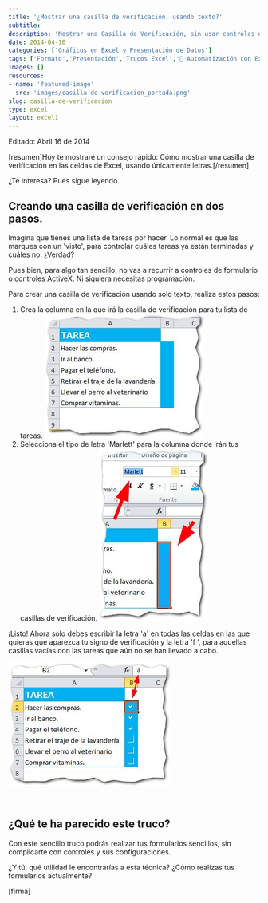 ```yaml
---
title: '¿Mostrar una casilla de verificación, usando texto?'
subtitle: 
description: 'Mostrar una Casilla de Verificación, sin usar controles de formulario, puede ser una gran ayuda si tienes planeado hacer un listado muy sencillo.'
date: 2014-04-16
categories: ['Gráficos en Excel y Presentación de Datos']
tags: ['Formato','Presentación','Trucos Excel','🤖 Automatización con Excel']
images: []
resources: 
- name: 'featured-image'
  src: 'images/casilla-de-verificacion_portada.png'
slug: casilla-de-verificacion
type: excel
layout: excel1
---
```


Editado: Abril 16 de 2014

\[resumen\]Hoy te mostraré un consejo rápido: Cómo mostrar una casilla de verificación en las celdas de Excel, usando únicamente letras.\[/resumen\]

¿Te interesa? Pues sigue leyendo.

## Creando una casilla de verificación en dos pasos.

Imagina que tienes una lista de tareas por hacer. Lo normal es que las marques con un 'visto', para controlar cuáles tareas ya están terminadas y cuáles no. ¿Verdad?

Pues bien, para algo tan sencillo, no vas a recurrir a controles de formulario o controles ActiveX. Ni siquiera necesitas programación.

Para crear una casilla de verificación usando solo texto, realiza estos pasos:

1. Crea la columna en la que irá la casilla de verificación para tu lista de tareas. [![Casilla de Verificación](images/casilla-de-verificacion-0011.jpg)](http://raymundoycaza.com/wp-content/uploads/casilla-de-verificacion-0011.jpg) 
2. Selecciona el tipo de letra 'Marlett' para la columna donde irán tus casillas de verificación. [![Casilla de Verificación](images/casilla-de-verificacion-0021.jpg)](http://raymundoycaza.com/wp-content/uploads/casilla-de-verificacion-0021.jpg)

¡Listo! Ahora solo debes escribir la letra 'a' en todas las celdas en las que quieras que aparezca tu signo de verificación y la letra 'f ', para aquellas casillas vacías con las tareas que aún no se han llevado a cabo.

[![Casilla de Verificación](images/casilla-de-verificacion-0031.jpg)](http://raymundoycaza.com/wp-content/uploads/casilla-de-verificacion-0031.jpg)

 

## ¿Qué te ha parecido este truco?

Con este sencillo truco podrás realizar tus formularios sencillos, sin complicarte con controles y sus configuraciones.

¿Y tú, qué utilidad le encontrarías a esta técnica? ¿Cómo realizas tus formularios actualmente?

\[firma\]
